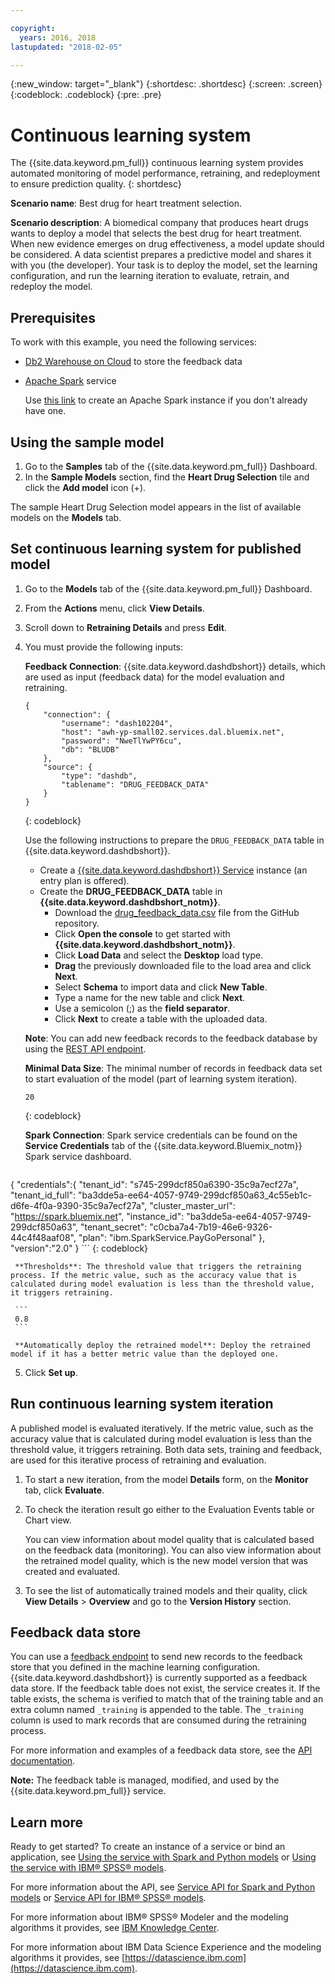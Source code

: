 ```yaml
---

copyright:
  years: 2016, 2018
lastupdated: "2018-02-05"

---
```


{:new_window: target="_blank"}
{:shortdesc: .shortdesc}
{:screen: .screen}
{:codeblock: .codeblock}
{:pre: .pre}

# Continuous learning system

The {{site.data.keyword.pm_full}} continuous learning system provides automated monitoring of model performance, retraining, and redeployment to ensure prediction quality.
{: shortdesc}

**Scenario name**: Best drug for heart treatment selection.

**Scenario description**: A biomedical company that produces heart drugs wants to deploy a model that selects the best drug for heart treatment. When new evidence emerges on drug effectiveness, a model update should be considered. A data scientist prepares a predictive model and shares it with you (the developer). Your task is to deploy the model, set the learning configuration, and run the learning iteration to evaluate, retrain, and redeploy the model.

## Prerequisites

To work with this example, you need the following services:

* [Db2 Warehouse on Cloud](https://console.bluemix.net/catalog/services/db2-warehouse-on-cloud) to store the feedback data
* [Apache Spark](https://console.bluemix.net/catalog/services/apache-spark) service

   Use [this link](https://console.bluemix.net/catalog/services/apache-spark) to create an Apache Spark instance if you don't already have one.

## Using the sample model

1. Go to the **Samples** tab of the {{site.data.keyword.pm_full}}
   Dashboard.
2. In the **Sample Models** section, find the **Heart Drug Selection**
   tile and click the **Add model** icon (+).

The sample Heart Drug Selection model appears in the list of available models on the **Models** tab.


## Set continuous learning system for published model

1.  Go to the **Models** tab of the {{site.data.keyword.pm_full}} Dashboard.
2.  From the **Actions** menu, click **View Details**.
3.  Scroll down to **Retraining Details** and press **Edit**.
4.  You must provide the following inputs:

    **Feedback Connection**: {{site.data.keyword.dashdbshort}} details, which are used as input (feedback data) for the model evaluation and retraining.

    ```
    {
        "connection": {
            "username": "dash102204",
            "host": "awh-yp-small02.services.dal.bluemix.net",
            "password": "NweTlYwPY6cu",
            "db": "BLUDB"
        },
        "source": {
            "type": "dashdb",
            "tablename": "DRUG_FEEDBACK_DATA"
        }
    }
    ```
    {: codeblock}

    Use the following instructions to prepare the  `DRUG_FEEDBACK_DATA` table in {{site.data.keyword.dashdbshort}}.
    
    - Create a [{{site.data.keyword.dashdbshort}} Service](https://console.bluemix.net/catalog/services/db2-warehouse-on-cloud/) instance (an entry plan is offered).
    - Create the **DRUG_FEEDBACK_DATA** table in **{{site.data.keyword.dashdbshort_notm}}**.
      + Download the [drug_feedback_data.csv](https://raw.githubusercontent.com/pmservice/wml-sample-models/master/spark/drug-selection/data/drug_feedback_data.csv) file from the GitHub repository.
      + Click **Open the console** to get started with **{{site.data.keyword.dashdbshort_notm}}**.
      + Click **Load Data** and select the **Desktop** load type.
      + **Drag** the previously downloaded file to the load area and click **Next**.
      + Select **Schema** to import data and click **New Table**.
      + Type a name for the new table and click **Next**.
      + Use a semicolon (;) as the **field separator**.
      + Click **Next** to create a table with the uploaded data.

     **Note**: You can add new feedback records to the feedback database by using the [REST API endpoint](http://watson-ml-api.mybluemix.net/#!/Published32Models/post_v3_wml_instances_instance_id_published_models_published_model_id_feedback).

     **Minimal Data Size**: The minimal number of records in feedback data set to start evaluation of the model (part of learning system iteration).

     ```
     20
     ```
     {: codeblock}

     **Spark Connection**: Spark service credentials can be found on the **Service Credentials** tab of the {{site.data.keyword.Bluemix_notm}} Spark service dashboard.

     ```
{
    "credentials":{
      "tenant_id": "s745-299dcf850a6390-35c9a7ecf27a",
      "tenant_id_full": "ba3dde5a-ee64-4057-9749-299dcf850a63_4c55eb1c-d6fe-4f0a-9390-35c9a7ecf27a",
      "cluster_master_url": "https://spark.bluemix.net",
      "instance_id": "ba3dde5a-ee64-4057-9749-299dcf850a63",
      "tenant_secret": "c0cba7a4-7b19-46e6-9326-44c4f48aaf08",
      "plan": "ibm.SparkService.PayGoPersonal"
    },
    "version":"2.0"
}
     ```
     {: codeblock}

     **Thresholds**: The threshold value that triggers the retraining process. If the metric value, such as the accuracy value that is calculated during model evaluation is less than the threshold value, it triggers retraining.

     ```
     0.8
     ```

     **Automatically deploy the retrained model**: Deploy the retrained model if it has a better metric value than the deployed one.

5.  Click **Set up**.

## Run continuous learning system iteration

A published model is evaluated iteratively. If the metric value, such as the accuracy value that is calculated during model evaluation is less than the threshold value, it triggers retraining. Both data sets, training and feedback, are used for this iterative process of retraining and evaluation.

1. To start a new iteration, from the model **Details** form, on the **Monitor** tab, click **Evaluate**.
3. To check the iteration result go either to the Evaluation Events table or Chart view. 

   You can view information about model quality that is calculated based on the feedback data (monitoring). You can also view information about the retrained model quality, which is the new model version that was created and evaluated.

4. To see the list of automatically trained models and their quality, click **View Details** > **Overview** and go to the **Version History** section.

## Feedback data store

You can use a [feedback endpoint](http://watson-ml-api.mybluemix.net/#!/Published32Models/post_v3_wml_instances_instance_id_published_models_published_model_id_feedback) to send new records to the feedback store that you defined in the machine learning configuration. {{site.data.keyword.dashdbshort}} is currently supported as a feedback data store. If the feedback table does not exist, the service creates it. If the table exists, the schema is verified to match that of the training table and an extra column named `_training` is appended to the table. The `_training` column is used to mark records that are consumed during the retraining process.

For more information and examples of a feedback data store, see the [API documentation](pm_service_api_spark_learning_system.html).

**Note:** The feedback table is managed, modified, and used by the {{site.data.keyword.pm_full}} service.

## Learn more

Ready to get started? To create an instance of a service or bind
an application, see [Using the service with Spark and Python models](using_pm_service_dsx.html) or
[Using the service with IBM® SPSS® models](using_pm_service.html).

For more information about the API, see [Service API for Spark and Python models](pm_service_api_spark.html) or [Service
API for IBM® SPSS® models](pm_service_api_spss.html).

For more information about IBM® SPSS® Modeler and the modeling algorithms it
provides, see [IBM Knowledge Center](https://www.ibm.com/support/knowledgecenter/SS3RA7).

For more information about IBM Data Science Experience and the modeling
algorithms it provides, see [https://datascience.ibm.com](https://datascience.ibm.com).

